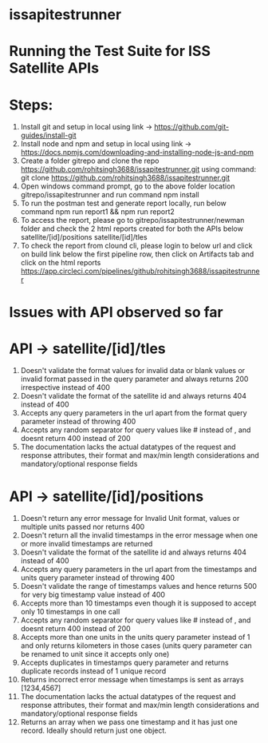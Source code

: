# issapitestrunner

# Running the Test Suite for ISS Satellite APIs

# Steps:
1. Install git and setup in local using link -> https://github.com/git-guides/install-git
2. Install node and npm and setup in local using link -> https://docs.npmjs.com/downloading-and-installing-node-js-and-npm
3. Create a folder gitrepo and clone the repo https://github.com/rohitsingh3688/issapitestrunner.git using command:
    git clone https://github.com/rohitsingh3688/issapitestrunner.git
4. Open windows command prompt, go to the above folder location gitrepo/issapitestrunner and run command
    npm install
5. To run the postman test and generate report locally, run below command
    npm run report1 && npm run report2
6. To access the report, please go to gitrepo/issapitestrunner/newman folder and check the 2 html reports created for both the APIs below
   satellite/[id]/positions
   satellite/[id]/tles
7. To check the report from clound cli, please login to below url and click on build link below the first pipeline row, then click on Artifacts tab and click on the html          reports
   https://app.circleci.com/pipelines/github/rohitsingh3688/issapitestrunner
   
# Issues with API observed so far

# API -> satellite/[id]/tles
1. Doesn't validate the format values for invalid data or blank values or invalid format passed in the query parameter and always returns 200 irrespective instead of 400
2. Doesn't validate the format of the satellite id and always returns 404 instead of 400
3. Accepts any query parameters in the url apart from the format query parameter instead of throwing 400
4. Accepts any random separator for query values like # instead of , and doesnt return 400 instead of 200
5. The documentation lacks the actual datatypes of the request and response attributes, their format and max/min length considerations and mandatory/optional response fields
    
# API -> satellite/[id]/positions
1. Doesn't return any error message for Invalid Unit format, values or multiple units passed nor returns 400
2. Doesn't return all the invalid timestamps in the error message when one or more invalid timestamps are returned
3. Doesn't validate the format of the satellite id and always returns 404 instead of 400
4. Accepts any query parameters in the url apart from the timestamps and units query parameter instead of throwing 400
5. Doesn't validate the range of timestamps values and hence returns 500 for very big timestamp value instead of 400
6. Accepts more than 10 timestamps even though it is supposed to accept only 10 timestamps in one call
7. Accepts any random separator for query values like # instead of , and doesnt return 400 instead of 200
8. Accepts more than one units in the units query parameter instead of 1 and only returns kilometers in those cases (units query parameter can be renamed to unit since it        accepts only one)
10. Accepts duplicates in timestamps query parameter and returns duplicate records instead of 1 unique record
11. Returns incorrect error message when timestamps is sent as arrays [1234,4567]
12. The documentation lacks the actual datatypes of the request and response attributes, their format and max/min length considerations and mandatory/optional response fields
13. Returns an array when we pass one timestamp and it has just one record. Ideally should return just one object.
   


